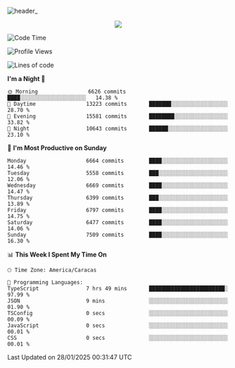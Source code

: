 ![header_](https://github.com/user-attachments/assets/4010d822-ccdc-4198-b608-18c773338d18)


<p align="center">
  <a href="http://www.github.com/thevacs">
    <img src="https://github-readme-streak-stats.herokuapp.com/?user=thevacs&stroke=ffffff&background=1c1917&ring=0891b2&fire=0891b2&currStreakNum=ffffff&currStreakLabel=0891b2&sideNums=ffffff&sideLabels=ffffff&dates=ffffff&hide_border=true" />
  </a>
</p>

<!--START_SECTION:waka-->
![Code Time](http://img.shields.io/badge/Code%20Time-3%2C317%20hrs%2043%20mins-blue)

![Profile Views](http://img.shields.io/badge/Profile%20Views-0-blue)

![Lines of code](https://img.shields.io/badge/From%20Hello%20World%20I%27ve%20Written-5.4%20million%20lines%20of%20code-blue)

**I'm a Night 🦉** 

```text
🌞 Morning                6626 commits        ████░░░░░░░░░░░░░░░░░░░░░   14.38 % 
🌆 Daytime                13223 commits       ███████░░░░░░░░░░░░░░░░░░   28.70 % 
🌃 Evening                15581 commits       ████████░░░░░░░░░░░░░░░░░   33.82 % 
🌙 Night                  10643 commits       ██████░░░░░░░░░░░░░░░░░░░   23.10 % 
```
📅 **I'm Most Productive on Sunday** 

```text
Monday                   6664 commits        ████░░░░░░░░░░░░░░░░░░░░░   14.46 % 
Tuesday                  5558 commits        ███░░░░░░░░░░░░░░░░░░░░░░   12.06 % 
Wednesday                6669 commits        ████░░░░░░░░░░░░░░░░░░░░░   14.47 % 
Thursday                 6399 commits        ███░░░░░░░░░░░░░░░░░░░░░░   13.89 % 
Friday                   6797 commits        ████░░░░░░░░░░░░░░░░░░░░░   14.75 % 
Saturday                 6477 commits        ████░░░░░░░░░░░░░░░░░░░░░   14.06 % 
Sunday                   7509 commits        ████░░░░░░░░░░░░░░░░░░░░░   16.30 % 
```


📊 **This Week I Spent My Time On** 

```text
🕑︎ Time Zone: America/Caracas

💬 Programming Languages: 
TypeScript               7 hrs 49 mins       ████████████████████████░   97.99 % 
JSON                     9 mins              ░░░░░░░░░░░░░░░░░░░░░░░░░   01.90 % 
TSConfig                 0 secs              ░░░░░░░░░░░░░░░░░░░░░░░░░   00.09 % 
JavaScript               0 secs              ░░░░░░░░░░░░░░░░░░░░░░░░░   00.01 % 
CSS                      0 secs              ░░░░░░░░░░░░░░░░░░░░░░░░░   00.01 % 
```


 Last Updated on 28/01/2025 00:31:47 UTC
<!--END_SECTION:waka-->
